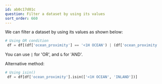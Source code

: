 ```yaml
---
id: ab0c17d01c
question: Filter a dataset by using its values
sort_order: 660
---
```


We can filter a dataset by using its values as shown below:

```python
# Using OR condition
 df = df[(df['ocean_proximity'] == '<1H OCEAN') | (df['ocean_proximity'] == 'INLAND')]
```

You can use `|` for 'OR', and `&` for 'AND'.

Alternative method:

```python
# Using isin()
 df = df[df['ocean_proximity'].isin(['<1H OCEAN', 'INLAND'])]
```